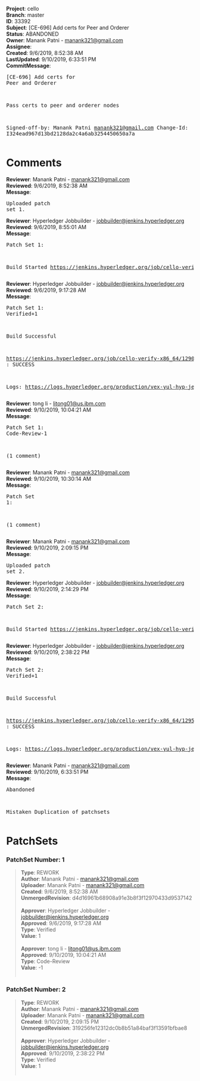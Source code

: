 <strong>Project</strong>: cello<br><strong>Branch</strong>: master<br><strong>ID</strong>: 33392<br><strong>Subject</strong>: [CE-696] Add certs for Peer and Orderer<br><strong>Status</strong>: ABANDONED<br><strong>Owner</strong>: Manank Patni - manank321@gmail.com<br><strong>Assignee</strong>:<br><strong>Created</strong>: 9/6/2019, 8:52:38 AM<br><strong>LastUpdated</strong>: 9/10/2019, 6:33:51 PM<br><strong>CommitMessage</strong>:<br><pre>[CE-696] Add certs for Peer and Orderer

Pass certs to peer and orderer nodes

Signed-off-by: Manank Patni <manank321@gmail.com>
Change-Id: I324ead967d13bd2128da2c4a6ab3254450650a7a
</pre><h1>Comments</h1><strong>Reviewer</strong>: Manank Patni - manank321@gmail.com<br><strong>Reviewed</strong>: 9/6/2019, 8:52:38 AM<br><strong>Message</strong>: <pre>Uploaded patch set 1.</pre><strong>Reviewer</strong>: Hyperledger Jobbuilder - jobbuilder@jenkins.hyperledger.org<br><strong>Reviewed</strong>: 9/6/2019, 8:55:01 AM<br><strong>Message</strong>: <pre>Patch Set 1:

Build Started https://jenkins.hyperledger.org/job/cello-verify-x86_64/1290/</pre><strong>Reviewer</strong>: Hyperledger Jobbuilder - jobbuilder@jenkins.hyperledger.org<br><strong>Reviewed</strong>: 9/6/2019, 9:17:28 AM<br><strong>Message</strong>: <pre>Patch Set 1: Verified+1

Build Successful 

https://jenkins.hyperledger.org/job/cello-verify-x86_64/1290/ : SUCCESS

Logs: https://logs.hyperledger.org/production/vex-yul-hyp-jenkins-3/cello-verify-x86_64/1290</pre><strong>Reviewer</strong>: tong  li - litong01@us.ibm.com<br><strong>Reviewed</strong>: 9/10/2019, 10:04:21 AM<br><strong>Message</strong>: <pre>Patch Set 1: Code-Review-1

(1 comment)</pre><strong>Reviewer</strong>: Manank Patni - manank321@gmail.com<br><strong>Reviewed</strong>: 9/10/2019, 10:30:14 AM<br><strong>Message</strong>: <pre>Patch Set 1:

(1 comment)</pre><strong>Reviewer</strong>: Manank Patni - manank321@gmail.com<br><strong>Reviewed</strong>: 9/10/2019, 2:09:15 PM<br><strong>Message</strong>: <pre>Uploaded patch set 2.</pre><strong>Reviewer</strong>: Hyperledger Jobbuilder - jobbuilder@jenkins.hyperledger.org<br><strong>Reviewed</strong>: 9/10/2019, 2:14:29 PM<br><strong>Message</strong>: <pre>Patch Set 2:

Build Started https://jenkins.hyperledger.org/job/cello-verify-x86_64/1295/</pre><strong>Reviewer</strong>: Hyperledger Jobbuilder - jobbuilder@jenkins.hyperledger.org<br><strong>Reviewed</strong>: 9/10/2019, 2:38:22 PM<br><strong>Message</strong>: <pre>Patch Set 2: Verified+1

Build Successful 

https://jenkins.hyperledger.org/job/cello-verify-x86_64/1295/ : SUCCESS

Logs: https://logs.hyperledger.org/production/vex-yul-hyp-jenkins-3/cello-verify-x86_64/1295</pre><strong>Reviewer</strong>: Manank Patni - manank321@gmail.com<br><strong>Reviewed</strong>: 9/10/2019, 6:33:51 PM<br><strong>Message</strong>: <pre>Abandoned

Mistaken Duplication of patchsets</pre><h1>PatchSets</h1><h3>PatchSet Number: 1</h3><blockquote><strong>Type</strong>: REWORK<br><strong>Author</strong>: Manank Patni - manank321@gmail.com<br><strong>Uploader</strong>: Manank Patni - manank321@gmail.com<br><strong>Created</strong>: 9/6/2019, 8:52:38 AM<br><strong>UnmergedRevision</strong>: d4d16961b68908a91e3b8f3f12970433d9537142<br><br><strong>Approver</strong>: Hyperledger Jobbuilder - jobbuilder@jenkins.hyperledger.org<br><strong>Approved</strong>: 9/6/2019, 9:17:28 AM<br><strong>Type</strong>: Verified<br><strong>Value</strong>: 1<br><br><strong>Approver</strong>: tong  li - litong01@us.ibm.com<br><strong>Approved</strong>: 9/10/2019, 10:04:21 AM<br><strong>Type</strong>: Code-Review<br><strong>Value</strong>: -1<br><br></blockquote><h3>PatchSet Number: 2</h3><blockquote><strong>Type</strong>: REWORK<br><strong>Author</strong>: Manank Patni - manank321@gmail.com<br><strong>Uploader</strong>: Manank Patni - manank321@gmail.com<br><strong>Created</strong>: 9/10/2019, 2:09:15 PM<br><strong>UnmergedRevision</strong>: 319256fe12312dc0b8b51a84baf3f13591bfbae8<br><br><strong>Approver</strong>: Hyperledger Jobbuilder - jobbuilder@jenkins.hyperledger.org<br><strong>Approved</strong>: 9/10/2019, 2:38:22 PM<br><strong>Type</strong>: Verified<br><strong>Value</strong>: 1<br><br></blockquote>